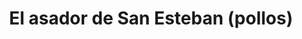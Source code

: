 ---
title: "El asador de San Esteban (pollos)"
url: /sevilla-casco-antiguo-san-bartolome/el-asador-de-san-esteban-pollos/
shop: comodidad
---